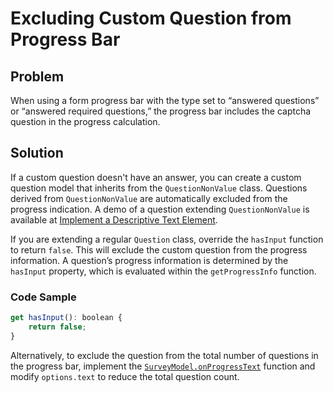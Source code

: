 # Excluding Custom Question from Progress Bar

## Problem
When using a form progress bar with the type set to “answered questions” or “answered required questions,” the progress bar includes the captcha question in the progress calculation.

## Solution
If a custom question doesn't have an answer, you can create a custom question model that inherits from the `QuestionNonValue` class. Questions derived from `QuestionNonValue` are automatically excluded from the progress indication. A demo of a question extending `QuestionNonValue` is available at [Implement a Descriptive Text Element](https://surveyjs.io/survey-creator/examples/custom-descriptive-text-element/).

If you are extending a regular `Question` class, override the `hasInput` function to return `false`. This will exclude the custom question from the progress information. A question’s progress information is determined by the `hasInput` property, which is evaluated within the `getProgressInfo` function.

### Code Sample
```javascript
get hasInput(): boolean {
    return false;
}
```

Alternatively, to exclude the question from the total number of questions in the progress bar, implement the [`SurveyModel.onProgressText`](https://github.com/surveyjs/survey-library/blob/86dc0416b36422955f9998e4464c3416943e730a/packages/survey-core/src/question.ts#L571-L579) function and modify `options.text` to reduce the total question count.